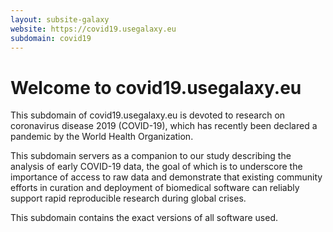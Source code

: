 ```yaml
---
layout: subsite-galaxy
website: https://covid19.usegalaxy.eu
subdomain: covid19
---
```


# Welcome to covid19.usegalaxy.eu

This subdomain of covid19.usegalaxy.eu is devoted to research on coronavirus disease 2019 (COVID-19), which has recently been declared a pandemic by the World Health Organization.

This subdomain servers as a companion to our study describing the analysis of early COVID-19 data, the goal of which is to underscore the importance of access to raw data and demonstrate that existing community efforts in curation and deployment of biomedical software can reliably support rapid reproducible research during global crises.

This subdomain contains the exact versions of all software used.
